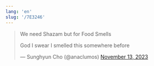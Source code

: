 ```yaml
---
lang: 'en'
slug: '/7E3246'
---
```


<blockquote class="twitter-tweet">

We need Shazam but for Food Smells

God I swear I smelled this somewhere before

&mdash; Sunghyun Cho (@anaclumos) [November 13, 2023](https://twitter.com/anaclumos/status/1723862665427329086?ref_src=twsrc%5Etfw)

</blockquote>
